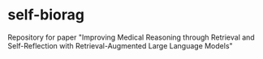 # self-biorag
Repository for paper "Improving Medical Reasoning through Retrieval and Self-Reflection with Retrieval-Augmented Large Language Models"
